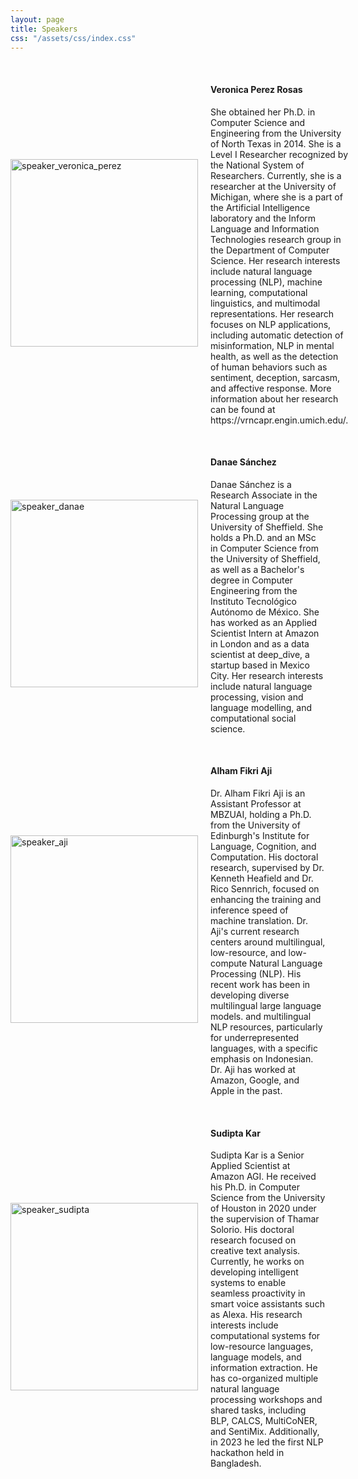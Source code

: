 ```yaml
---
layout: page
title: Speakers
css: "/assets/css/index.css"
---
```


<!-- <div class="list-filters">
  <a href="/escuelaverano2024/" class="list-filter">Home</a>
  <a href="/escuelaverano2024/speakers/" class="list-filter filter-selected">Speakers</a>
  <a href="/escuelaverano2024/program/" class="list-filter">Program</a>
  <a href="/escuelaverano2024/about/" class="list-filter">About</a>
</div> --> 
<!-- Commented above because it repeats the same function as the website navigation bar -->

<!-- Should eventually separate in tutorials/panelists/etc -->
<!-- ## Speakers  -->

<br>
<!-- ![Alt Text]()  -->

  <div style="display: flex; align-items: center;">
  <div style="flex: 1;">
    <img src="{{'/assets/images/speakers/speaker_veronica_perez.jpeg'| relative_url }}" alt="speaker_veronica_perez" width="300" />
  </div>
  <div style="flex: 2; padding-left: 20px; font-size: 14px;">
    <h4>Veronica Perez Rosas</h4>
    <p>She obtained her Ph.D. in Computer Science and Engineering from the University of North Texas in 2014. She is a Level I Researcher recognized by the National System of Researchers. Currently, she is a researcher at the University of Michigan, where she is a part of the Artificial Intelligence laboratory and the Inform Language and Information Technologies research group in the Department of Computer Science. Her research interests include natural language processing (NLP), machine learning, computational linguistics, and multimodal representations. Her research focuses on NLP applications, including automatic detection of misinformation, NLP in mental health, as well as the detection of human behaviors such as sentiment, deception, sarcasm, and affective response. More information about her research can be found at https://vrncapr.engin.umich.edu/.</p>
  </div>
</div>
<br>

  <div style="display: flex; align-items: center;">
  <div style="flex: 1;">
    <img src="{{'/assets/images/speakers/speaker_danae.jpeg'| relative_url }}" alt="speaker_danae" width="300" />
  </div>
  <div style="flex: 2; padding-left: 20px; font-size: 14px;">
    <h4>Danae Sánchez</h4>
    <p>Danae Sánchez is a Research Associate in the Natural Language Processing group at the University of Sheffield. She holds a Ph.D. and an MSc in Computer Science from the University of Sheffield, as well as a Bachelor's degree in Computer Engineering from the Instituto Tecnológico Autónomo de México. She has worked as an Applied Scientist Intern at Amazon in London and as a data scientist at deep_dive, a startup based in Mexico City. Her research interests include natural language processing, vision and language modelling, and computational social science.</p>
  </div>
</div>

<br>

  <div style="display: flex; align-items: center;">
  <div style="flex: 1;">
    <img src="{{'/assets/images/speakers/speaker_aji.jpeg'| relative_url }}" alt="speaker_aji" width="300" />
  </div>
  <div style="flex: 2; padding-left: 20px; font-size: 14px;">
    <h4>Alham Fikri Aji</h4>
    <p>
    Dr. Alham Fikri Aji is an Assistant Professor at MBZUAI, holding a Ph.D. from the University of Edinburgh's Institute for Language, Cognition, and Computation. His doctoral research, supervised by Dr. Kenneth Heafield and Dr. Rico Sennrich, focused on enhancing the training and inference speed of machine translation. Dr. Aji's current research centers around multilingual, low-resource, and low-compute Natural Language Processing (NLP). His recent work has been in developing diverse multilingual large language models. and multilingual NLP resources, particularly for underrepresented languages, with a specific emphasis on Indonesian. Dr. Aji has worked at Amazon, Google, and Apple in the past. 
    </p>
  </div>
</div>

<br>

  <div style="display: flex; align-items: center;">
  <div style="flex: 1;">
    <img src="{{'/assets/images/speakers/speaker_sudipta.jpeg'| relative_url }}" alt="speaker_sudipta" width="300" />
  </div>
  <div style="flex: 2; padding-left: 20px; font-size: 14px;">
    <h4>Sudipta Kar</h4>
    <p>
  Sudipta Kar is a Senior Applied Scientist at Amazon AGI. He received his Ph.D. in Computer Science from the University of Houston in 2020 under the supervision of Thamar Solorio. His doctoral research focused on creative text analysis. Currently, he works on developing intelligent systems to enable seamless proactivity in smart voice assistants such as Alexa. His research interests include computational systems for low-resource languages, language models, and information extraction.
  He has co-organized multiple natural language processing workshops and shared tasks, including BLP, CALCS, MultiCoNER, and SentiMix. Additionally, in 2023 he led the first NLP hackathon held in Bangladesh. 
    </p>
  </div>
</div>

<!-- <br>
  <div style="display: flex; align-items: center;">
  <div style="flex: 1;">
    <img src="{{'/assets/images/speakers/speaker_lena.jpeg'| relative_url }}" alt="speaker_veronica_perez" width="300" />
  </div>
  <div style="flex: 2; padding-left: 20px; font-size: 14px;">
    <h4>Lena Voita</h4>
    <p>Lena obtained her Ph.D. at the University of Edinburgh, supervised by Ivan Titov and Rico Sennrich, where she was awarded the Facebook PhD Fellowship. She also worked at Yandex as a Research Scientist. Currently, she is a Research Scientist at Meta AI, working on Analysis and Interpretability for NLP.  She is the current president of SIGREP (ACL) and the creator of the NLP Course For You.</p>
  </div>
</div>
<br>
 <div style="display: flex; align-items: center;">
  <div style="flex: 1;">
    <img src="{{'/assets/images/speakers/speaker_jocelyn.jpeg'| relative_url }}" alt="speaker_veronica_perez" width="300" />
  </div>
  <div style="flex: 2; padding-left: 20px; font-size: 14px;">
    <h4>Jocelyn Dunstan</h4>
    <p>Jocelyn Dunstan holds a Ph.D. in Applied Mathematics and Theoretical Physics from the University of Cambridge in the UK, supervised by Ray Goldstein. She began her career in mathematical modeling for healthcare during her postdoctoral fellowship at Johns Hopkins Bloomberg Public Health School, working on the Global Obesity Prevention Center. She specializes in leveraging machine learning and natural language processing to address key challenges. Her research primarily revolves around clinical text mining and patient prioritization. In addition to her academic role at the Catholic University of Chile, where she holds a joint appointment between the Department of Computer Science and the Institute for Mathematical Computing, she is actively engaged as a researcher at prominent institutions such as the Center for Mathematical Modeling (CMM), the Millenium Institute for Foundational Research on Data (IMFD), and the Institute for Intelligent Healthcare Engineering (iHealth). Further information about her group's work can be found on their webpage at pln.cmm.uchile.cl. 
</p>
  </div>
</div>
<br> -->






<!-- ---
## Keynote speakers
- ### TBA

---
## Tutorials 
  - ### TBA 

---
## Panelists
  - ### TBA -->
